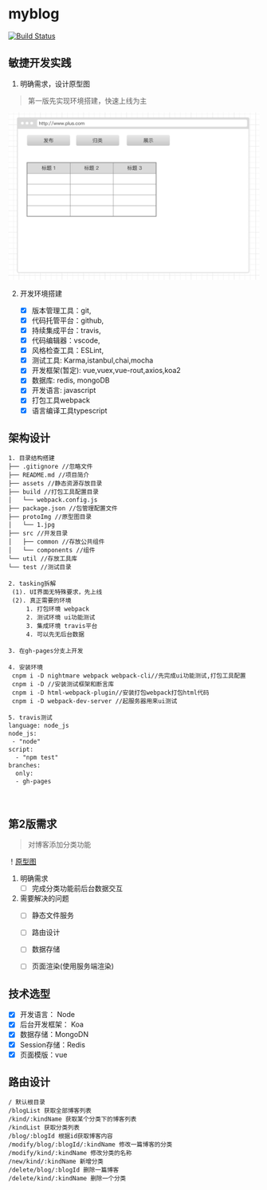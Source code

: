 # myblog

[![Build Status](https://travis-ci.com/PlusLius/myblog.svg?branch=master)](https://travis-ci.com/PlusLius/myblog)

## 敏捷开发实践

1. 明确需求，设计原型图

> 第一版先实现环境搭建，快速上线为主

   ![原型图](./protoImg/1.jpg)
   
2. 开发环境搭建

   - [x] 版本管理工具：git,
   - [x] 代码托管平台：github,
   - [x] 持续集成平台：travis,
   - [x] 代码编辑器：vscode,
   - [x] 风格检查工具：ESLint,
   - [x] 测试工具: Karma,istanbul,chai,mocha
   - [x] 开发框架(暂定): vue,vuex,vue-rout,axios,koa2
   - [x] 数据库: redis, mongoDB 
   - [x] 开发语言: javascript
   - [x] 打包工具webpack
   - [x] 语言编译工具typescript

## 架构设计

```
1. 目录结构搭建
├── .gitignore //忽略文件
├── README.md //项目简介
├── assets //静态资源存放目录
├── build //打包工具配置目录
│   └── webpack.config.js
├── package.json //包管理配置文件
├── protoImg //原型图目录
│   └── 1.jpg
├── src //开发目录
│   ├── common //存放公共组件
│   └── components //组件
└── util //存放工具库
└── test //测试目录

2. tasking拆解
 (1). UI界面无特殊要求，先上线
 (2). 真正需要的环境
     1. 打包环境 webpack
     2. 测试环境 ui功能测试
     3. 集成环境 travis平台
     4. 可以先无后台数据

3. 在gh-pages分支上开发

4. 安装环境
 cnpm i -D nightmare webpack webpack-cli//先完成ui功能测试,打包工具配置
 cnpm i -D //安装测试框架和断言库
 cnpm i -D html-webpack-plugin//安装打包webpack打包html代码
 cnpm i -D webpack-dev-server //起服务器用来ui测试

5. travis测试
language: node_js
node_js:
 - "node"
script:
  - "npm test"
branches:
  only:
  - gh-pages

   
```

## 第2版需求

> 对博客添加分类功能

！[原型图](./protoImg/2.png)

1. 明确需求
   - [ ] 完成分类功能前后台数据交互

2. 需要解决的问题
   - [ ] 静态文件服务
   - [ ] 路由设计
   - [ ] 数据存储
   - [ ] 页面渲染(使用服务端渲染)


## 技术选型
 - [x] 开发语言： Node
 - [x] 后台开发框架： Koa
 - [x] 数据存储：MongoDN
 - [x] Session存储：Redis
 - [x] 页面模版：vue

## 路由设计

```
/ 默认根目录
/blogList 获取全部博客列表
/kind/:kindName 获取某个分类下的博客列表
/kindList 获取分类列表
/blog/:blogId 根据id获取博客内容
/modify/blog/:blogId/:kindName 修改一篇博客的分类
/modify/kind/:kindName 修改分类的名称
/new/kind/:kindName 新增分类
/delete/blog/:blogId 删除一篇博客
/delete/kind/:kindName 删除一个分类
```
